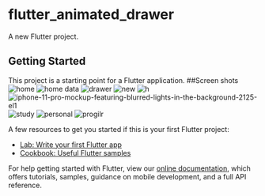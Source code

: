 # flutter_animated_drawer

A new Flutter project.

## Getting Started

This project is a starting point for a Flutter application.
##Screen shots
![home](https://user-images.githubusercontent.com/30712024/144626261-a3074875-b057-4cd3-94e5-87ce86f80229.png)
![home data](https://user-images.githubusercontent.com/30712024/144626053-c3d82b7b-4693-4d47-bae5-a17715aa4585.png)
![drawer](https://user-images.githubusercontent.com/30712024/144626127-4aa083ed-e9a2-48a6-9f82-28da3eab85c2.png)
![new](https://user-images.githubusercontent.com/30712024/144626164-30e493fa-c16f-4bc3-83ff-a24e6f4752a5.png)
![h](https://user-images.githubusercontent.com/30712024/144626195-f75da15d-3ecd-44a6-88df-a5b6e3f4d959.png)
![iphone-11-pro-mockup-featuring-blurred-lights-in-the-background-2125-el1](https://user-images.githubusercontent.com/30712024/144627308-5d38b9fc-1061-4e6b-a250-9e391d6b33ad.png)
![study](https://user-images.githubusercontent.com/30712024/144626236-cf28ff17-9252-478e-b95b-a0ae145bcdd9.png)
![personal](https://user-images.githubusercontent.com/30712024/144626245-ca005136-8924-47ea-8b95-c1a7f90ed457.png)
![progilr](https://user-images.githubusercontent.com/30712024/144626267-d36fc280-6ccf-48bb-89b3-8755ae9cd3e9.png)

A few resources to get you started if this is your first Flutter project:

- [Lab: Write your first Flutter app](https://flutter.dev/docs/get-started/codelab)
- [Cookbook: Useful Flutter samples](https://flutter.dev/docs/cookbook)

For help getting started with Flutter, view our
[online documentation](https://flutter.dev/docs), which offers tutorials,
samples, guidance on mobile development, and a full API reference.
